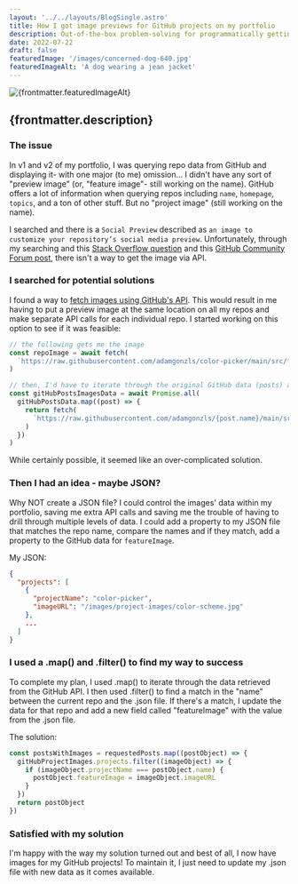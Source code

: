 ```yaml
---
layout: '../../layouts/BlogSingle.astro'
title: How I got image previews for GitHub projects on my portfolio
description: Out-of-the-box problem-solving for programmatically getting images
date: 2022-07-22
draft: false
featuredImage: '/images/concerned-dog-640.jpg'
featuredImageAlt: 'A dog wearing a jean jacket'
---
```


<img src={frontmatter.featuredImage} alt={frontmatter.featuredImageAlt} />

## {frontmatter.description}

### The issue

In v1 and v2 of my portfolio, I was querying repo data from GitHub and displaying it- with one major (to me) omission... I didn't have any sort of "preview image" (or, "feature image"- still working on the name). GitHub offers a lot of information when querying repos including `name`, `homepage`, `topics`, and a ton of other stuff. But no "project image" (still working on the name).

I searched and there is a `Social Preview` described as `an image to customize your repository’s social media preview`. Unfortunately, through my searching and this [Stack Overflow question](https://stackoverflow.com/questions/60381683/how-to-get-the-social-preview-of-a-github-project) and this [GitHub Community Forum post](https://github.community/t/github-api-how-to-get-social-image/138890), there isn't a way to get the image via API.

### I searched for potential solutions

I found a way to [fetch images using GitHub's API](https://stackoverflow.com/questions/59689516/is-there-any-way-to-fetch-images-using-githubs-api). This would result in me having to put a preview image at the same location on all my repos and make separate API calls for each individual repo. I started working on this option to see if it was feasible:

```js
// the following gets me the image
const repoImage = await fetch(
  `https://raw.githubusercontent.com/adamgonzls/color-picker/main/src/favicon.svg`
)

// then, I'd have to iterate through the original GitHub data (posts) and it'd look something like this:
const gitHubPostsImagesData = await Promise.all(
  gitHubPostsData.map((post) => {
    return fetch(
      `https://raw.githubusercontent.com/adamgonzls/{post.name}/main/src/favicon.svg`
    )
  })
)
```

While certainly possible, it seemed like an over-complicated solution.

### Then I had an idea - maybe JSON?

Why NOT create a JSON file? I could control the images' data within my portfolio, saving me extra API calls and saving me the trouble of having to drill through multiple levels of data. I could add a property to my JSON file that matches the repo name, compare the names and if they match, add a property to the GitHub data for `featureImage`.

My JSON:

```json
{
  "projects": [
    {
      "projectName": "color-picker",
      "imageURL": "/images/project-images/color-scheme.jpg"
    },
    ...
  ]
}

```

### I used a .map() and .filter() to find my way to success

To complete my plan, I used .map() to iterate through the data retrieved from the GitHub API. I then used .filter() to find a match in the "name" between the current repo and the .json file. If there's a match, I update the data for that repo and add a new field called "featureImage" with the value from the .json file.

The solution:

```js
const postsWithImages = requestedPosts.map((postObject) => {
  gitHubProjectImages.projects.filter((imageObject) => {
    if (imageObject.projectName === postObject.name) {
      postObject.featureImage = imageObject.imageURL
    }
  })
  return postObject
})
```

### Satisfied with my solution

I'm happy with the way my solution turned out and best of all, I now have images for my GitHub projects! To maintain it, I just need to update my .json file with new data as it comes available.
